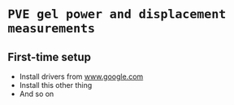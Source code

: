 # `PVE gel power and displacement measurements`

## First-time setup

- Install drivers from www.google.com
- Install this other thing
- And so on
